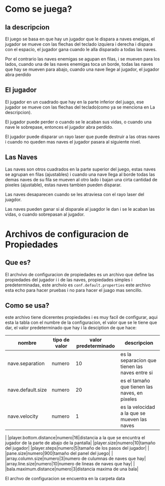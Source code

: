 # Como se juega?
## la descripcion
El juego se basa en que hay un jugador que le dispara a naves eneigas, el jugador se mueve con las flechas del teclado izquiera i derecha i dispara con el espacio, el jugador gana cuando le alla disparado a todas las naves.

Por el contrario las naves enemigas se agupan en filas, i se mueven para los lados, cuando una de las naves enemigas toca un borde, todas las naves que hay se mueven para abajo, cuando
una nave llege al jugador, el jugador abra perdido
## El jugador
El jugador en un cuadrado que hay en la parte inferior del juago, ese jugador se mueve con las flechas del teclado(como ya se menciona en La descripcion).

El jugador puede perder o cuando se le acaban sus vidas, o cuando una nave le sobrepase, entonces el jugador abra perdido.

El jugador puede disparar un rayo laser que puede destruir a las otras naves i cuando
no queden mas naves el jugador pasara al siguiente nivel.

## Las Naves
Las naves son otros cuadrados en la parte superior del juego, estas naves se agrupan en filas (ajustables) i cuando una nave llega al borde todas las demas naves de su fila se mueven al otro lado i bajan una cirta cantidad de pixeles (ajustable), estas naves tambien pueden disparar.

Las naves desaparecen cuando se les atraviesa con el rayo laser del juagdor.

Las naves pueden ganar si al disparale al juagdor le dan i se le acaban las vidas, o cuando sobrepasan al jugador.

# Archivos de configuracion de Propiedades
## Que es?
El archvivo de configuracion de propiedades es un archivo que define las propiedades del jugador i i de las naves, propiedades simples i predeterminadas, este archvio es `conf.default.properties` este archivo esta echo para hacer pruebas i no para hacer el juago mas sencillo.
## Como se usa?
este archivo tiene dicerentes propiedades i es muy facil de configurar, aqui esta la tabla
con el numbre de la configuracion, el valor que se le tiene que dar, el valor predeterminado que hay i la desciption de que hace:

|nombre|tipo de valor|valor predeterminado|descripcion|
|------|-------------|--------------------|-----------|
|nave.separation|numero|10|es la separacion que tienen las naves entre si|
|nave.default.size|numero|20|es el tamaño que tienen las naves, en pixeles|
|nave.velocity|numero|1|es la velocidad a la que se mueven las naves|
|
|player.bottom.distance|numero|16|distancia a la que se encuntra el jugador de la parte de abajo de la pantalla|
|player.size|numero|10|tamaño del jugador|
|player.steps|numero|5|tamaño de los pasos del jugador|
|
|pane.size|numero|900|tamaño del panel del juego|
|
|array.column.size|numero|3|numero de culumnas de naves que hay|
|array.line.size|numero|10|numero de lineas de naves que hay|
|
|bala.maximum.distance|numero|3|distancia maxima de una bala|

El archvo de configuracion se encuentra en la carpeta data